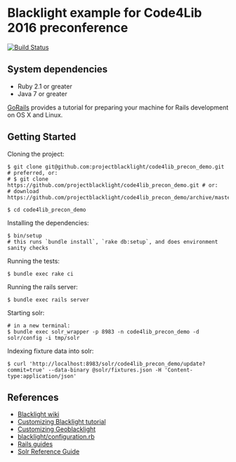 # Blacklight example for Code4Lib 2016 preconference

[![Build Status](https://travis-ci.org/projectblacklight/code4lib_precon_demo.png?branch=master)](https://travis-ci.org/projectblacklight/code4lib_precon_demo)

## System dependencies

* Ruby 2.1 or greater
* Java 7 or greater

[GoRails](https://gorails.com/setup/) provides a tutorial for preparing your machine for Rails development on OS X and Linux.

## Getting Started

Cloning the project:

```console
$ git clone git@github.com:projectblacklight/code4lib_precon_demo.git # preferred, or:
# $ git clone https://github.com/projectblacklight/code4lib_precon_demo.git # or:
# download https://github.com/projectblacklight/code4lib_precon_demo/archive/master.zip

$ cd code4lib_precon_demo
```

Installing the dependencies:

```
$ bin/setup
# this runs `bundle install`, `rake db:setup`, and does environment sanity checks
```

Running the tests:

```console
$ bundle exec rake ci
```

Running the rails server:

```console
$ bundle exec rails server
```

Starting solr:

```console
# in a new terminal:
$ bundle exec solr_wrapper -p 8983 -n code4lib_precon_demo -d solr/config -i tmp/solr
```

Indexing fixture data into solr:

```console
$ curl 'http://localhost:8983/solr/code4lib_precon_demo/update?commit=true' --data-binary @solr/fixtures.json -H 'Content-type:application/json'
```

## References

* [Blacklight wiki](https://github.com/projectblacklight/blacklight/wiki)
* [Customizing Blacklight tutorial](http://jessiekeck.com/customizing-blacklight)
* [Customizing Geoblacklight](http://geoblacklight.org/tutorial/2015/02/09/customize-your-application.html)
* [blacklight/configuration.rb](https://github.com/projectblacklight/blacklight/blob/master/lib/blacklight/configuration.rb)
* [Rails guides](http://guides.rubyonrails.org/)
* [Solr Reference Guide](https://cwiki.apache.org/confluence/display/solr/Apache+Solr+Reference+Guide)

